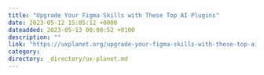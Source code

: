```yaml
---
title: "Upgrade Your Figma Skills with These Top AI Plugins"
date: 2023-05-12 15:05:12 +0000
dateadded: 2023-05-13 00:00:52 +0100
description: ""
link: "https://uxplanet.org/upgrade-your-figma-skills-with-these-top-ai-plugins-3f80e78df3e?source=rss----819cc2aaeee0---4"
category:
directory: _directory/ux-planet.md
---
```

